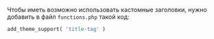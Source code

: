 Чтобы иметь возможно использовать кастомные заголовки, нужно добавить в файл `functions.php` такой код:
```php
add_theme_support( 'title-tag' )
```

